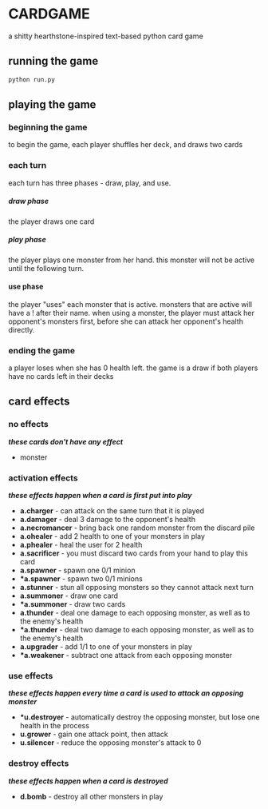# CARDGAME
a shitty hearthstone-inspired text-based python card game


## running the game
```bash
python run.py
```
## playing the game
### beginning the game
to begin the game, each player shuffles her deck, and draws two cards
### each turn
each turn has three phases - draw, play, and use.
##### draw phase
the player draws one card
##### play phase
the player plays one monster from her hand. this monster will not be active until the following turn.
#### use phase
the player "uses" each monster that is active. monsters that are active will have a ! after their name.
when using a monster, the player must attack her opponent's monsters first, before she can attack her opponent's health directly.
### ending the game
a player loses when she has 0 health left. the game is a draw if both players have no cards left in their decks

## card effects
### no effects
***these cards don't have any effect***
* monster

### activation effects
***these effects happen when a card is first put into play***
* **a.charger** - can attack on the same turn that it is played
* **a.damager** - deal 3 damage to the opponent's health
* **a.necromancer** - bring back one random monster from the discard pile
* **a.ohealer** - add 2 health to one of your monsters in play
* **a.phealer** - heal the user for 2 health
* **a.sacrificer** - you must discard two cards from your hand to play this card
* **a.spawner** - spawn one 0/1 minion
* **\*a.spawner** - spawn two 0/1 minions
* **a.stunner** - stun all opposing monsters so they cannot attack next turn
* **a.summoner** - draw one card
* **\*a.summoner** - draw two cards
* **a.thunder** - deal one damage to each opposing monster, as well as to the enemy's health
* **\*a.thunder** - deal two damage to each opposing monster, as well as to the enemy's health
* **a.upgrader** - add 1/1 to one of your monsters in play
* **\*a.weakener** - subtract one attack from each opposing monster

### use effects
***these effects happen every time a card is used to attack an opposing monster***
* **\*u.destroyer** - automatically destroy the opposing monster, but lose one health in the process
* **u.grower** - gain one attack point, then attack
* **u.silencer** - reduce the opposing monster's attack to 0

### destroy effects
***these effects happen when a card is destroyed***
* **d.bomb** - destroy all other monsters in play
